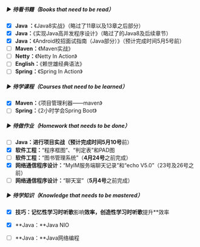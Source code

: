 ##### ▶ 待看书籍（Books that need to be read）

- [x] **Java ：**《Java8实战》（略过了11章以及13章之后部分）
- [x] **Java：**《实现Java高并发程序设计》（略过了的Java8及后续章节）
- [x] **Java：**《Android校招面试指南（Java部分）》（预计完成时间5月5号前）
- [ ] **Maven：**《Maven实战》
- [ ] **Netty：**《Netty In Action》
- [ ] **English：**《赖世雄经典语法》
- [ ] **Spring：**《Spring In Action》

##### ▶ 待学课程（Courses that need to be learned）

- [x] **Maven：**《项目管理利器——maven》
- [ ] **Spring：**《2小时学会Spring Boot》

##### ▶ 待做作业（Homework that needs to be done）

- [ ] **Java：**进行项目实战（预计完成时间**5月10号**前）
- [x] **软件工程：**“程序框图”、“判定表”和PAD图
- [ ] **软件工程：**“图书管理系统”（**4月24号**之前完成）
- [x] **网络通信程序设计：**“MyIM服务端聊天记录”和“echo V5.0”（23号及26号之前）
- [ ] **网络通信程序设计：**“聊天室”（**5月4号**之前完成）

##### ▶ 待学知识（Knowledge that needs to be mastered）

- [x] **技巧：**记忆性学习**时听歌**影响**效率，**创造性学习**时听歌**提升**效率
- [x] **Java：**Java NIO
- [ ] **Java：**Java网络编程


